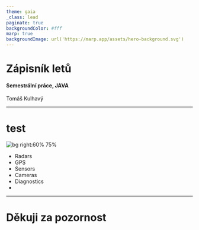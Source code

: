 ```yaml
---
theme: gaia
_class: lead
paginate: true
backgroundColor: #fff
marp: true
backgroundImage: url('https://marp.app/assets/hero-background.svg')
---
```


# **Zápisník letů**
#### Semestrální práce, JAVA

Tomáš Kulhavý

---

# test

![bg right:60% 75%](./assets/iot_cars.png)

 - Radars
 - GPS
 - Sensors
 - Cameras
 - Diagnostics
 - 
---

# Děkuji za pozornost